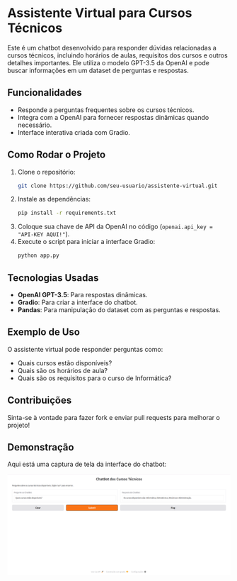 # Assistente Virtual para Cursos Técnicos

Este é um chatbot desenvolvido para responder dúvidas relacionadas a cursos técnicos, incluindo horários de aulas, requisitos dos cursos e outros detalhes importantes. Ele utiliza o modelo GPT-3.5 da OpenAI e pode buscar informações em um dataset de perguntas e respostas.

## Funcionalidades

- Responde a perguntas frequentes sobre os cursos técnicos.
- Integra com a OpenAI para fornecer respostas dinâmicas quando necessário.
- Interface interativa criada com Gradio.

## Como Rodar o Projeto

1. Clone o repositório:
   ```bash
   git clone https://github.com/seu-usuario/assistente-virtual.git
   ```
2. Instale as dependências:
   ```bash
   pip install -r requirements.txt
   ```
3. Coloque sua chave de API da OpenAI no código (`openai.api_key = "API-KEY AQUI!"`).
4. Execute o script para iniciar a interface Gradio:
   ```bash
   python app.py
   ```

## Tecnologias Usadas

- **OpenAI GPT-3.5**: Para respostas dinâmicas.
- **Gradio**: Para criar a interface do chatbot.
- **Pandas**: Para manipulação do dataset com as perguntas e respostas.

## Exemplo de Uso

O assistente virtual pode responder perguntas como:
- Quais cursos estão disponíveis?
- Quais são os horários de aula?
- Quais são os requisitos para o curso de Informática?

## Contribuições

Sinta-se à vontade para fazer fork e enviar pull requests para melhorar o projeto!

## Demonstração
Aqui está uma captura de tela da interface do chatbot:

![Screenshot do ChatBot](img/print_software.png)



